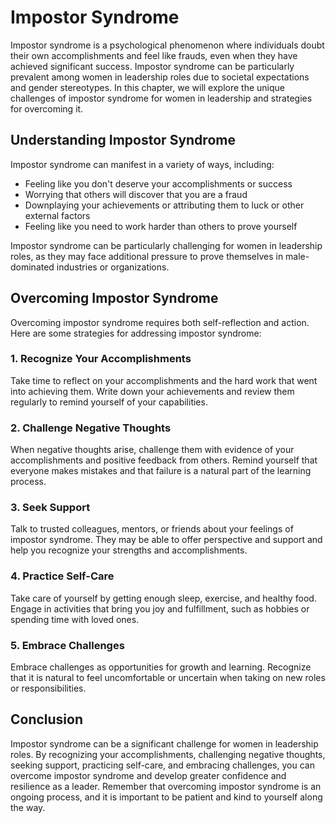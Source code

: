 Impostor Syndrome
==========================================================================

Impostor syndrome is a psychological phenomenon where individuals doubt their own accomplishments and feel like frauds, even when they have achieved significant success. Impostor syndrome can be particularly prevalent among women in leadership roles due to societal expectations and gender stereotypes. In this chapter, we will explore the unique challenges of impostor syndrome for women in leadership and strategies for overcoming it.

Understanding Impostor Syndrome
-------------------------------

Impostor syndrome can manifest in a variety of ways, including:

* Feeling like you don't deserve your accomplishments or success
* Worrying that others will discover that you are a fraud
* Downplaying your achievements or attributing them to luck or other external factors
* Feeling like you need to work harder than others to prove yourself

Impostor syndrome can be particularly challenging for women in leadership roles, as they may face additional pressure to prove themselves in male-dominated industries or organizations.

Overcoming Impostor Syndrome
----------------------------

Overcoming impostor syndrome requires both self-reflection and action. Here are some strategies for addressing impostor syndrome:

### 1. Recognize Your Accomplishments

Take time to reflect on your accomplishments and the hard work that went into achieving them. Write down your achievements and review them regularly to remind yourself of your capabilities.

### 2. Challenge Negative Thoughts

When negative thoughts arise, challenge them with evidence of your accomplishments and positive feedback from others. Remind yourself that everyone makes mistakes and that failure is a natural part of the learning process.

### 3. Seek Support

Talk to trusted colleagues, mentors, or friends about your feelings of impostor syndrome. They may be able to offer perspective and support and help you recognize your strengths and accomplishments.

### 4. Practice Self-Care

Take care of yourself by getting enough sleep, exercise, and healthy food. Engage in activities that bring you joy and fulfillment, such as hobbies or spending time with loved ones.

### 5. Embrace Challenges

Embrace challenges as opportunities for growth and learning. Recognize that it is natural to feel uncomfortable or uncertain when taking on new roles or responsibilities.

Conclusion
----------

Impostor syndrome can be a significant challenge for women in leadership roles. By recognizing your accomplishments, challenging negative thoughts, seeking support, practicing self-care, and embracing challenges, you can overcome impostor syndrome and develop greater confidence and resilience as a leader. Remember that overcoming impostor syndrome is an ongoing process, and it is important to be patient and kind to yourself along the way.
